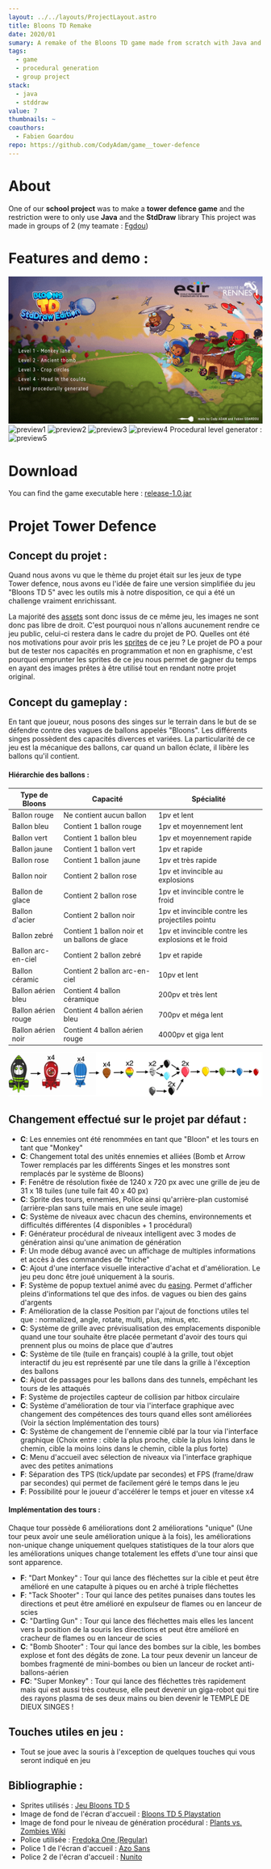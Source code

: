 ```yaml
---
layout: ../../layouts/ProjectLayout.astro
title: Bloons TD Remake
date: 2020/01
sumary: A remake of the Bloons TD game made from scratch with Java and StdDraw
tags: 
  - game
  - procedural generation
  - group project
stack:
  - java
  - stddraw
value: 7
thumbnails: ~
coauthors: 
  - Fabien Goardou
repo: https://github.com/CodyAdam/game__tower-defence
---
```




# About

One of our **school project** was to make a **tower defence game** and the restriction were to only use **Java** and the **StdDraw** library
This project was made in groups of 2 (my teamate : [Fgdou](https://github.com/Fgdou))

# Features and demo :

![preview0](https://github.com/CodyAdam/game__tower-defence/blob/main/preview0.gif?raw=true)
![preview1](https://github.com/CodyAdam/game__tower-defence/blob/main/preview1.gif?raw=true)
![preview2](https://github.com/CodyAdam/game__tower-defence/blob/main/preview2.gif?raw=true)
![preview3](https://github.com/CodyAdam/game__tower-defence/blob/main/preview3.gif?raw=true)
![preview4](https://github.com/CodyAdam/game__tower-defence/blob/main/preview4.gif?raw=true)
Procedural level generator :
![preview5](https://github.com/CodyAdam/game__tower-defence/blob/main/preview5.gif?raw=true)

# Download 

You can find the game executable here : [release-1.0.jar](https://github.com/CodyAdam/game__tower-defence/releases/download/1.0/release-1.0.jar)

# Projet Tower Defence

## Concept du projet :

Quand nous avons vu que le thème du projet était sur les jeux de type Tower defence, nous avons eu l'idée de faire une version simplifiée du jeu "Bloons TD 5" avec les outils mis à notre disposition, ce qui a été un challenge vraiment enrichissant.

La majorité des [assets](https://en.wikipedia.org/wiki/Digital_asset) sont donc issus de ce même jeu, les images ne sont donc pas libre de droit. C'est pourquoi nous n'allons aucunement rendre ce jeu public, celui-ci restera dans le cadre du projet de PO. Quelles ont été nos motivations pour avoir pris les [sprites](<https://en.wikipedia.org/wiki/Sprite_(computer_graphics)>) de ce jeu ? Le projet de PO a pour but de tester nos capacités en programmation et non en graphisme, c'est pourquoi emprunter les sprites de ce jeu nous permet de gagner du temps en ayant des images prêtes à être utilisé tout en rendant notre projet original.

## Concept du gameplay :

En tant que joueur, nous posons des singes sur le terrain dans le but de se défendre contre des vagues de ballons appelés "Bloons". Les différents singes possèdent des capacités diverces et variées. La particularité de ce jeu est la mécanique des ballons, car quand un ballon éclate, il libère les ballons qu'il contient.

#### Hiérarchie des ballons :

| Type de Bloons      | Capacité                                      | Spécialité                                          |
| ------------------- | --------------------------------------------- | --------------------------------------------------- |
| Ballon rouge        | Ne contient aucun ballon                      | 1pv et lent                                         |
| Ballon bleu         | Contient 1 ballon rouge                       | 1pv et moyennement lent                             |
| Ballon vert         | Contient 1 ballon bleu                        | 1pv et moyennement rapide                           |
| Ballon jaune        | Contient 1 ballon vert                        | 1pv et rapide                                       |
| Ballon rose         | Contient 1 ballon jaune                       | 1pv et très rapide                                  |
| Ballon noir         | Contient 2 ballon rose                        | 1pv et invincible au explosions                     |
| Ballon de glace     | Contient 2 ballon rose                        | 1pv et invincible contre le froid                   |
| Ballon d'acier      | Contient 2 ballon noir                        | 1pv et invincible contre les projectiles pointu     |
| Ballon zebré        | Contient 1 ballon noir et un ballons de glace | 1pv et invincible contre les explosions et le froid |
| Ballon arc-en-ciel  | Contient 2 ballon zebré                       | 1pv et rapide                                       |
| Ballon céramic      | Contient 2 ballon arc-en-ciel                 | 10pv et lent                                        |
| Ballon aérien bleu  | Contient 4 ballon céramique                   | 200pv et très lent                                  |
| Ballon aérien rouge | Contient 4 ballon aérien bleu                 | 700pv et méga lent                                  |
| Ballon aérien noir  | Contient 4 ballon aérien rouge                | 4000pv et giga lent                                 |

![Voir image d'explication des Bloons "explication_ballon.png"](https://github.com/CodyAdam/game__tower-defence/raw/main/explication_ballon.png)


## Changement effectué sur le projet par défaut :

-   **C**: Les ennemies ont été renommées en tant que "Bloon" et les tours en tant que "Monkey"
-   **C**: Changement total des unités ennemies et alliées (Bomb et Arrow Tower remplacés par les différents Singes et les monstres sont remplacés par le système de Bloons)
-   **F**: Fenêtre de résolution fixée de 1240 x 720 px avec une grille de jeu de 31 x 18 tuiles (une tuile fait 40 x 40 px)
-   **C**: Sprite des tours, ennemies, Police ainsi qu'arrière-plan customisé (arrière-plan sans tuile mais en une seule image)
-   **C**: Système de niveaux avec chacun des chemins, environnements et difficultés différentes (4 disponibles + 1 procédural)
-   **F**: Générateur procédural de niveaux intelligent avec 3 modes de génération ainsi qu'une animation de génération
-   **F**: Un mode débug avancé avec un affichage de multiples informations et accès à des commandes de "triche"
-   **C**: Ajout d'une interface visuelle interactive d'achat et d'amélioration. Le jeu peu donc être joué uniquement à la souris.
-   **F**: Système de popup textuel animé avec du [easing](https://easings.net/fr). Permet d'afficher pleins d'informations tel que des infos. de vagues ou bien des gains d'argents
-   **F**: Amélioration de la classe Position par l'ajout de fonctions utiles tel que : normalized, angle, rotate, multi, plus, minus, etc.
-   **C**: Système de grille avec prévisualisation des emplacements disponible quand une tour souhaite être placée permetant d'avoir des tours qui prennent plus ou moins de place que d'autres
-   **C**: Système de tile (tuile en français) couplé à la grille, tout objet interactif du jeu est représenté par une tile dans la grille à l'éxception des ballons
-   **C**: Ajout de passages pour les ballons dans des tunnels, empêchant les tours de les attaqués
-   **F**: Système de projectiles capteur de collision par hitbox circulaire
-   **C**: Système d'amélioration de tour via l'interface graphique avec changement des compétences des tours quand elles sont améliorées (Voir la séction Implémentation des tours)
-   **C**: Système de changement de l'ennemie ciblé par la tour via l'interface graphique (Choix entre : cible la plus proche, cible la plus loins dans le chemin, cible la moins loins dans le chemin, cible la plus forte)
-   **C**: Menu d'accueil avec sélection de niveaux via l'interface graphique avec des petites animations
-   **F**: Séparation des TPS (tick/update par secondes) et FPS (frame/draw par secondes) qui permet de facilement géré le temps dans le jeu
-   **F**: Possibilité pour le joueur d'accélérer le temps et jouer en vitesse x4

#### Implémentation des tours :

Chaque tour possède 6 améliorations dont 2 améliorations "unique" (Une tour peux avoir une seule amélioration unique à la fois), les améliorations non-unique change uniquement quelques statistiques de la tour alors que les améliorations uniques change totalement les effets d'une tour ainsi que sont apparence.

-   **F**: "Dart Monkey" : Tour qui lance des fléchettes sur la cible et peut être amélioré en une catapulte à piques ou en arché à triple fléchettes
-   **F**: "Tack Shooter" : Tour qui lance des petites punaises dans toutes les directions et peut être amélioré en expulseur de flames ou en lanceur de scies
-   **C**: "Dartling Gun" : Tour qui lance des fléchettes mais elles les lancent vers la position de la souris les directions et peut être amélioré en cracheur de flames ou en lanceur de scies
-   **C**: "Bomb Shooter" : Tour qui lance des bombes sur la cible, les bombes explose et font des dégâts de zone. La tour peux devenir un lanceur de bombes fragmenté de mini-bombes ou bien un lanceur de rocket anti-ballons-aérien
-   **FC**: "Super Monkey" : Tour qui lance des fléchettes très rapidement mais qui est aussi très couteuse, elle peut devenir un giga-robot qui tire des rayons plasma de ses deux mains ou bien devenir le TEMPLE DE DIEUX SINGES !

## Touches utiles en jeu :

-   Tout se joue avec la souris à l'exception de quelques touches qui vous seront indiqué en jeu

## Bibliographie :

-   Sprites utilisés : [Jeu Bloons TD 5](https://store.steampowered.com/app/306020Bloons_TD_5/)
-   Image de fond de l'écran d'accueil : [Bloons TD 5 Playstation](https://store.playstation.com/fr-fr/product/EP2575-CUSA08065_00-BTD5000000000001)
-   Image de fond pour le niveau de génération procédural : [Plants vs. Zombies Wiki](https://plantsvszombies.fandom.com/wiki/Day)
-   Police utilisée : [Fredoka One (Regular)](https://fonts.google.com/specimen/Fredoka+One)
-   Police 1 de l'écran d'accueil : [Azo Sans](https://fonts.adobe.com/fonts/azo-sans)
-   Police 2 de l'écran d'accueil : [Nunito](https://fonts.google.com/specimen/Nunito)
